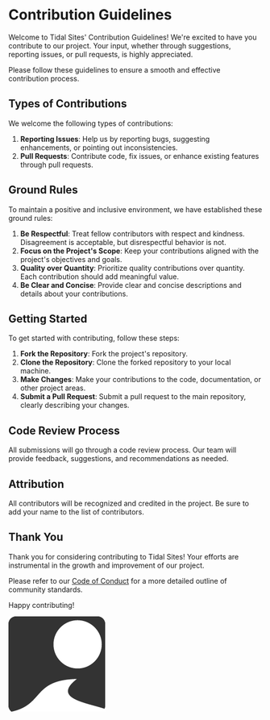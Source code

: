 # Contribution Guidelines

Welcome to Tidal Sites' Contribution Guidelines! We're excited to have you contribute to our project. Your input, whether through suggestions, reporting issues, or pull requests, is highly appreciated.

Please follow these guidelines to ensure a smooth and effective contribution process.

## Types of Contributions

We welcome the following types of contributions:

1. **Reporting Issues**: Help us by reporting bugs, suggesting enhancements, or pointing out inconsistencies.
2. **Pull Requests**: Contribute code, fix issues, or enhance existing features through pull requests.

## Ground Rules

To maintain a positive and inclusive environment, we have established these ground rules:

1. **Be Respectful**: Treat fellow contributors with respect and kindness. Disagreement is acceptable, but disrespectful behavior is not.
2. **Focus on the Project's Scope**: Keep your contributions aligned with the project's objectives and goals.
3. **Quality over Quantity**: Prioritize quality contributions over quantity. Each contribution should add meaningful value.
4. **Be Clear and Concise**: Provide clear and concise descriptions and details about your contributions.

## Getting Started

To get started with contributing, follow these steps:

1. **Fork the Repository**: Fork the project's repository.
2. **Clone the Repository**: Clone the forked repository to your local machine.
3. **Make Changes**: Make your contributions to the code, documentation, or other project areas.
4. **Submit a Pull Request**: Submit a pull request to the main repository, clearly describing your changes.

## Code Review Process

All submissions will go through a code review process. Our team will provide feedback, suggestions, and recommendations as needed.

## Attribution

All contributors will be recognized and credited in the project. Be sure to add your name to the list of contributors.

## Thank You

Thank you for considering contributing to Tidal Sites! Your efforts are instrumental in the growth and improvement of our project.

Please refer to our [Code of Conduct](CODE_OF_CONDUCT.md) for a more detailed outline of community standards.

Happy contributing!

![Tidal Sites Logo](/public/logo192.png)
